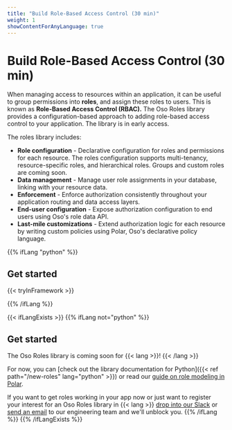 ```yaml
---
title: "Build Role-Based Access Control (30 min)"
weight: 1
showContentForAnyLanguage: true
---
```


# Build Role-Based Access Control (30 min)

When managing access to resources within an application, it can be
useful to group permissions into **roles**, and assign these roles to
users. This is known as **Role-Based Access Control (RBAC).** The Oso
Roles library provides a configuration-based approach to adding
role-based access control to your application. The library is in early
access.

The roles library includes:

- **Role configuration** - Declarative configuration for roles and
  permissions for each resource. The roles configuration supports
  multi-tenancy, resource-specific roles, and hierarchical roles. Groups
  and custom roles are coming soon.
- **Data management** - Manage user role assignments in your database,
  linking with your resource data.
- **Enforcement** - Enforce authorization consistently throughout your
  application routing and data access layers.
- **End-user configuration** - Expose authorization configuration to
  end users using Oso's role data API.
- **Last-mile customizations** - Extend authorization logic for each resource
  by writing custom policies using Polar, Oso's declarative policy
  language.

{{% ifLang "python" %}}

## Get started

{{< tryInFramework >}}

{{% /ifLang %}}

{{< ifLangExists >}}
{{% ifLang not="python" %}}

## Get started

The Oso Roles library is coming soon for {{< lang >}}! {{< /lang >}}

For now, you can [check out the library documentation for Python]({{< ref path="/new-roles" lang="python" >}}) or read our [guide on role modeling in Polar](/learn/roles).

If you want to get roles working in your app now or just want to
register your interest for an Oso Roles library in {{< lang >}} [drop into our Slack](http://join-slack.osohq.com) or
<a href="mailto:engineering@osohq.com?subject=Roles%20support%20for%20{{< currentLanguage >}}&body=I%27m%20interested%20in%20Oso%20roles%20support%20for%20{{< currentLanguage >}}">send an email</a>
to our engineering team and we'll unblock you.
{{% /ifLang %}}
{{% /ifLangExists %}}
